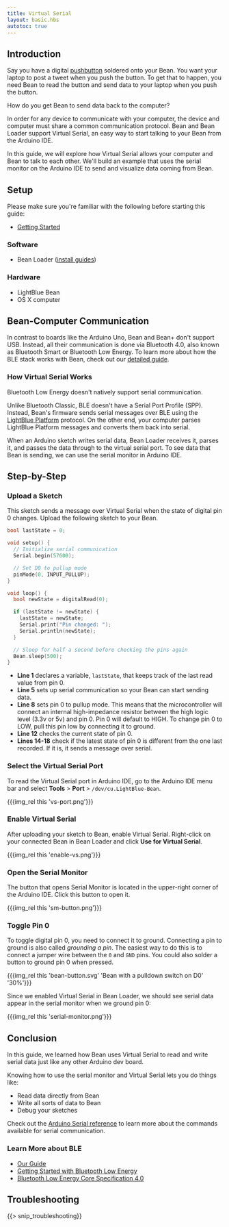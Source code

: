 ```yaml
---
title: Virtual Serial
layout: basic.hbs
autotoc: true
---
```


## Introduction

Say you have a digital [pushbutton](https://www.sparkfun.com/products/97) soldered onto your Bean. You want your laptop to post a tweet when you push the button. To get that to happen, you need Bean to read the button and send data to your laptop when you push the button.

How do you get Bean to send data back to the computer?

In order for any device to communicate with your computer, the device and computer must share a common communication protocol. Bean and Bean Loader support Virtual Serial, an easy way to start talking to your Bean from the Arduino IDE.

In this guide, we will explore how Virtual Serial allows your computer and Bean to talk to each other. We'll build an example that uses the serial monitor on the Arduino IDE to send and visualize data coming from Bean.

## Setup

Please make sure you're familiar with the following before starting this guide:

* [Getting Started](#)

### Software

* Bean Loader ([install guides](#))

### Hardware

* LightBlue Bean
* OS X computer

## Bean-Computer Communication

In contrast to boards like the Arduino Uno, Bean and Bean+ don't support USB. Instead, all their communication is done via Bluetooth 4.0, also known as Bluetooth Smart or Bluetooth Low Energy. To learn more about how the BLE stack works with Bean, check out our [detailed guide](#).

### How Virtual Serial Works

Bluetooth Low Energy doesn't natively support serial communication.

Unlike Bluetooth Classic, BLE doesn't have a Serial Port Profile (SPP). Instead, Bean's firmware sends serial messages over BLE using the [LightBlue Platform](#) protocol. On the other end, your computer parses LightBlue Platform messages and converts them back into serial.

When an Arduino sketch writes serial data, Bean Loader receives it, parses it, and passes the data through to the virtual serial port. To see data that Bean is sending, we can use the serial monitor in Arduino IDE.

## Step-by-Step

### Upload a Sketch

This sketch sends a message over Virtual Serial when the state of digital pin 0 changes. Upload the following sketch to your Bean.

```cpp
bool lastState = 0;

void setup() {
  // Initialize serial communication
  Serial.begin(57600);

  // Set D0 to pullup mode
  pinMode(0, INPUT_PULLUP);
}

void loop() {
  bool newState = digitalRead(0);

  if (lastState != newState) {
    lastState = newState;
    Serial.print("Pin changed: ");
    Serial.println(newState);
  }

  // Sleep for half a second before checking the pins again
  Bean.sleep(500);
}
```

* **Line 1** declares a variable, `lastState`, that keeps track of the last read value from pin 0.
* **Line 5** sets up serial communication so your Bean can start sending data.
* **Line 8** sets pin 0 to pullup mode. This means that the microcontroller will connect an internal high-impedance resistor between the high logic level (3.3v or 5v) and pin 0. Pin 0 will default to HIGH. To change pin 0 to LOW, pull this pin low by connecting it to ground.
* **Line 12** checks the current state of pin 0.
* **Lines 14-18** check if the latest state of pin 0 is different from the one last recorded. If it is, it sends a message over serial.

### Select the Virtual Serial Port

To read the Virtual Serial port in Arduino IDE, go to the Arduino IDE menu bar and select **Tools** > **Port** > `/dev/cu.LightBlue-Bean`.

{{{img_rel this 'vs-port.png'}}}

### Enable Virtual Serial

After uploading your sketch to Bean, enable Virtual Serial. Right-click on your connected Bean in Bean Loader and click **Use for Virtual Serial**.

{{{img_rel this 'enable-vs.png'}}}

### Open the Serial Monitor

The button that opens Serial Monitor is located in the upper-right corner of the Arduino IDE. Click this button to open it.

{{{img_rel this 'sm-button.png'}}}

### Toggle Pin 0

To toggle digital pin 0, you need to connect it to ground. Connecting a pin to ground is also called *grounding a pin*. The easiest way to do this is to connect a jumper wire between the `0` and `GND` pins. You could also solder a button to ground pin 0 when pressed.

{{{img_rel this 'bean-button.svg' 'Bean with a pulldown switch on D0' '30%'}}}

Since we enabled Virtual Serial in Bean Loader, we should see serial data appear in the serial monitor when we ground pin 0:

{{{img_rel this 'serial-monitor.png'}}}

## Conclusion

In this guide, we learned how Bean uses Virtual Serial to read and write serial data just like any other Arduino dev board.

Knowing how to use the serial monitor and Virtual Serial lets you do things like:

* Read data directly from Bean
* Write all sorts of data to Bean
* Debug your sketches

Check out the [Arduino Serial reference](https://www.arduino.cc/en/Reference/Serial) to learn more about the commands available for serial communication.

### Learn More about BLE

* [Our Guide](#)
* [Getting Started with Bluetooth Low Energy](http://www.amazon.com/Getting-Started-Bluetooth-Low-Energy-ebook/dp/B00K1N23LA)
* [Bluetooth Low Energy Core Specification 4.0](https://www.bluetooth.org/en-us/specification/adopted-specifications)

## Troubleshooting

{{> snip_troubleshooting}}
